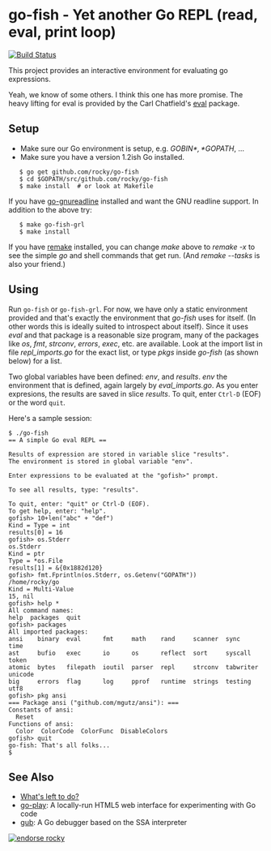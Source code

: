 go-fish - Yet another Go REPL (read, eval, print loop)
============================================================================

[![Build Status](https://travis-ci.org/rocky/go-fish.png)](https://travis-ci.org/rocky/go-fish)

This project provides an interactive environment for evaluating go
expressions.

Yeah, we know of some others. I think this one has more promise. The
heavy lifting for eval is provided by the Carl Chatfield's
[eval](https://github.com/0xfaded/eval) package.

Setup
-----

* Make sure our Go environment is setup, e.g. *$GOBIN*, *$GOPATH*, ...
* Make sure you have a version 1.2ish Go installed.

```
   $ go get github.com/rocky/go-fish
   $ cd $GOPATH/src/github.com/rocky/go-fish
   $ make install  # or look at Makefile
```

If you have
[go-gnureadline](https://code.google.com/p/go-gnureadline/) installed
and want the GNU readline support. In addition to the above try:

```
   $ make go-fish-grl
   $ make install
```

If you have [remake](https://github.com/rocky/remake) installed, you can change *make* above to *remake -x* to see the simple *go* and shell commands that get run. (And *remake --tasks* is also your friend.)

Using
-----

Run `go-fish` or `go-fish-grl`. For now, we have only a static
environment provided and that's exactly the environment that *go-fish*
uses for itself. (In other words this is ideally suited to introspect
about itself). Since it uses *eval* and that package is a reasonable size program,
many of the packages like *os*, *fmt*, *strconv*, *errors*, *exec*, etc. are
available. Look at the import list in file *repl_imports.go* for the
exact list, or type *pkgs* inside *go-fish* (as shown below) for a list.

Two global variables have been defined: *env*, and *results*. *env*
the environment that is defined, again largely by
*eval_imports.go*. As you enter expresions, the results are saved in
slice *results*. To quit, enter `Ctrl-D` (EOF) or the word `quit`.

Here's a sample session:

```console
$ ./go-fish
== A simple Go eval REPL ==

Results of expression are stored in variable slice "results".
The environment is stored in global variable "env".

Enter expressions to be evaluated at the "gofish>" prompt.

To see all results, type: "results".

To quit, enter: "quit" or Ctrl-D (EOF).
To get help, enter: "help".
gofish> 10+len("abc" + "def")
Kind = Type = int
results[0] = 16
gofish> os.Stderr
os.Stderr
Kind = ptr
Type = *os.File
results[1] = &{0x1882d120}
gofish> fmt.Fprintln(os.Stderr, os.Getenv("GOPATH"))
/home/rocky/go
Kind = Multi-Value
15, nil
gofish> help *
All command names:
help  packages  quit
gofish> packages
All imported packages:
ansi    binary  eval      fmt     math    rand     scanner  sync       time   
ast     bufio   exec      io      os      reflect  sort     syscall    token  
atomic  bytes   filepath  ioutil  parser  repl     strconv  tabwriter  unicode
big     errors  flag      log     pprof   runtime  strings  testing    utf8  
gofish> pkg ansi
=== Package ansi ("github.com/mgutz/ansi"): ===
Constants of ansi:
  Reset
Functions of ansi:
  Color  ColorCode  ColorFunc  DisableColors
gofish> quit
go-fish: That's all folks...
$ 
```

See Also
--------

* [What's left to do?](https://github.com/rocky/go-fish/wiki/What%27s-left-to-do%3F)
* [go-play](http://code.google.com/p/go-play): A locally-run HTML5 web interface for experimenting with Go code
* [gub](https://github.com/rocky/ssa-interp): A Go debugger based on the SSA interpreter

[![endorse rocky](https://api.coderwall.com/rocky/endorsecount.png)](https://coderwall.com/rocky)
